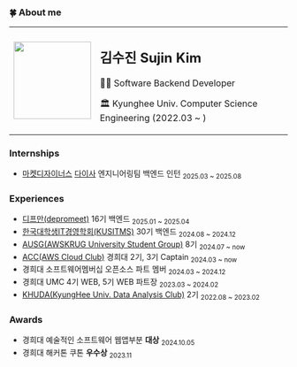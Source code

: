 
### 🍀 About me
<table>
  <tr>
    <td>
      <img src="https://i.pinimg.com/originals/92/5c/a0/925ca0675f42a52072ba0adbc97061c3.gif" width="140">
    </td>
    <td> 
      <h2> 김수진 Sujin Kim </h2>
      <p>👩‍💻 Software Backend Developer</p> 
      <p>🏛 Kyunghee Univ. Computer Science Engineering (2022.03 ~ )</p>
    </td>
  </tr>
</table>

### Internships
- [마켓디자이너스](https://marketdesigners.com/) [다이사](https://da24.co.kr/) 엔지니어링팀 백엔드 인턴 <sub>2025.03 ~ 2025.08 </sub>


### Experiences
- [디프만(depromeet)](https://github.com/depromeet) 16기 백엔드 <sub>2025.01 ~ 2025.04 </sub>
- [한국대학생IT경영학회(KUSITMS)](https://github.com/kusitms-com) 30기 백엔드 <sub>2024.08 ~ 2024.12 </sub>
- [AUSG(AWSKRUG University Student Group)](https://ausg.me/) 8기 <sub>2024.07 ~ now </sub>
- [ACC(AWS Cloud Club)](https://github.com/aws-cloud-clubs) 경희대 2기, 3기 Captain <sub>2024.03 ~ now </sub>
- 경희대 소프트웨어멤버십 오픈소스 파트 멤버  <sub>2024.03 ~ 2024.12 </sub>  
- 경희대 UMC 4기 WEB, 5기 WEB 파트장  <sub>2023.03 ~ 2024.02 </sub>
- [KHUDA(KyungHee Univ. Data Analysis Club)](https://github.com/khuda-data) 2기 <sub>2022.08 ~ 2023.02 </sub>  

### Awards 
- 경희대 예술적인 소프트웨어 웹앱부분 **대상** <sub>2024.10.05  </sub>
-  경희대 해커톤 쿠톤 **우수상** <sub>2023.11  </sub>
